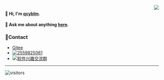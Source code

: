 <img align='right' src="https://metrics.lecoq.io/qcyblm" />

#### 🌈 Hi, I'm [qcyblm](https://qcyblm.github.io/).

#### 💬 Ask me about anything [here](https://github.com/qcyblm/qcyblm/issues).

### 🌴Contact

- [Gitee](https://gitee.com/qcyblm)
- [![2559825061](https://pub.idqqimg.com/qconn/wpa/button/button_111.gif)](http://wpa.qq.com/msgrd?v=3&uin=2559825061&site=qq&menu=yes)
- [![软件兴趣交流群](https://pub.idqqimg.com/wpa/images/group.png)](https://qm.qq.com/cgi-bin/qm/qr?k=WqTLBdDb44dKM-Cfg3-2h-YeewxaUnVI&jump_from=webapi)

***

 ![visitors](https://visitor-badge.laobi.icu/badge?page_id=qcyblm)

